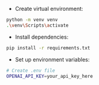 - Create virtual environment:
```bash
python -m venv venv
.\venv\Scripts\activate
```

- Install dependencies:
```bash
pip install -r requirements.txt
```

- Set up environment variables:
```bash
# Create .env file
OPENAI_API_KEY=your_api_key_here
```
